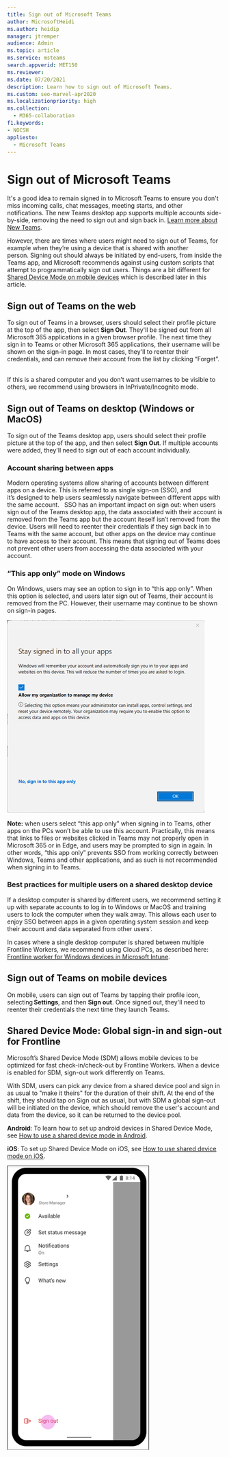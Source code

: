 ```yaml
---
title: Sign out of Microsoft Teams
author: MicrosoftHeidi
ms.author: heidip
manager: jtremper
audience: Admin
ms.topic: article
ms.service: msteams
search.appverid: MET150
ms.reviewer: 
ms.date: 07/20/2021
description: Learn how to sign out of Microsoft Teams.
ms.custom: seo-marvel-apr2020
ms.localizationpriority: high
ms.collection: 
  - M365-collaboration
f1.keywords:
- NOCSH
appliesto: 
  - Microsoft Teams
---
```


# Sign out of Microsoft Teams

It's a good idea to remain signed in to Microsoft Teams to ensure you don't miss incoming calls, chat messages, meeting starts, and other notifications. The new Teams desktop app supports multiple accounts side-by-side, removing the need to sign out and sign back in. [Learn more about New Teams](/microsoftteams/new-teams-desktop-admin).

However, there are times where users might need to sign out of Teams, for example when they’re using a device that is shared with another person. Signing out should always be initiated by end-users, from inside the Teams app, and Microsoft recommends against using custom scripts that attempt to programmatically sign out users. Things are a bit different for [Shared Device Mode on mobile devices](#shared-device) which is described later in this article.

## Sign out of Teams on the web

To sign out of Teams in a browser, users should select their profile picture at the top of the app, then select **Sign Out**. They'll be signed out from all Microsoft 365 applications in a given browser profile. The next time they sign in to Teams or other Microsoft 365 applications, their username will be shown on the sign-in page. In most cases, they'll to reenter their credentials, and can remove their account from the list by clicking “Forget”.  

If this is a shared computer and you don’t want usernames to be visible to others, we recommend using browsers in InPrivate/Incognito mode.

## Sign out of Teams on desktop (Windows or MacOS)

To sign out of the Teams desktop app, users should select their profile picture at the top of the app, and then select **Sign Out**. If multiple accounts were added, they'll need to sign out of each account individually.

### Account sharing between apps

Modern operating systems allow sharing of accounts between different apps on a device. This is referred to as single sign-on (SSO), and it’s designed to help users seamlessly navigate between different apps with the same account.  
SSO has an important impact on sign out: when users sign out of the Teams desktop app, the data associated with their account is removed from the Teams app but the account iteself isn’t removed from the device. Users will need  to reenter their credentials if they sign back in to Teams with the same account, but other apps on the device may continue to have access to their account. This means that signing out of Teams does not prevent other users from accessing the data associated with your account.

### “This app only” mode on Windows

On Windows, users may see an option to sign in to “this app only”. When this option is selected, and users later sign out of Teams, their account is removed from the PC. However, their username may continue to be shown on sign-in pages.

![Screenshot: User interface of sign in to all apps with a link to only sign into this app only.](media/sign-in-to-all-apps.png)

**Note:** when users select “this app only” when signing in to Teams, other apps on the PCs won’t be able to use this account. Practically, this means that links to files or websites clicked in Teams may not properly open in Microsoft 365 or in Edge, and users may be prompted to sign in again. In other words, “this app only” prevents SSO from working correctly between Windows, Teams and other applications, and as such is not recommended when signing in to Teams.

### Best practices for multiple users on a shared desktop device

If a desktop computer is shared by different users, we recommend setting it up with separate accounts to log in to Windows or MacOS and training users to lock the computer when they walk away. This allows each user to enjoy SSO between apps in a given operating system session and keep their account and data separated from other users'.

In cases where a single desktop computer is shared between multiple Frontline Workers, we recommend using Cloud PCs, as described here: [Frontline worker for Windows devices in Microsoft Intune](/mem/solutions/frontline-worker/frontline-worker-overview-windows).

## Sign out of Teams on mobile devices

On mobile, users can sign out of Teams by tapping their profile icon, selecting **Settings**, and then **Sign out**. Once signed out, they'll need to reenter their credentials the next time they launch Teams.

## Shared Device Mode: Global sign-in and sign-out for Frontline

Microsoft’s Shared Device Mode (SDM) allows mobile devices to be optimized for fast check-in/check-out by Frontline Workers. When a device is enabled for SDM, sign-out work differently on Teams.

With SDM, users can pick any device from a shared device pool and sign in as usual to "make it theirs" for the duration of their shift. At the end of the shift, they should tap on Sign out as usual, but with SDM a global sign-out will be initiated on the device, which should remove the user's  account and data from the device, so it can be returned to the device pool.

**Android**: To learn how to set up android devices in Shared Device Mode, see [How to use a shared device mode in Android](/azure/active-directory/develop/tutorial-v2-shared-device-mode#set-up-an-android-device-in-shared-mode).

**iOS**: To set up Shared Device Mode on iOS, see [How to use shared device mode on iOS](/azure/active-directory/develop/msal-ios-shared-devices).

![Sign-out-section](media/signout.png)
```
